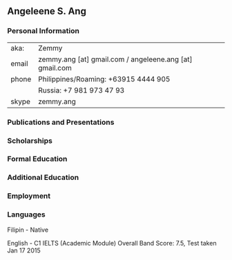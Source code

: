 ## Angeleene S. Ang

### Personal Information

|       |                                                         |
|-------|---------------------------------------------------------|
|  aka: | Zemmy                                                   |
| email | zemmy.ang [at] gmail.com / angeleene.ang [at] gmail.com |
| phone | Philippines/Roaming: +63915 4444 905                    |
|       | Russia: +7 981 973 47 93                                |
| skype | zemmy.ang                                               |

### Publications and Presentations

### Scholarships

### Formal Education

### Additional Education

### Employment

### Languages

Filipin - Native

English - C1
IELTS (Academic Module) Overall Band Score: 7.5, Test taken Jan 17 2015

